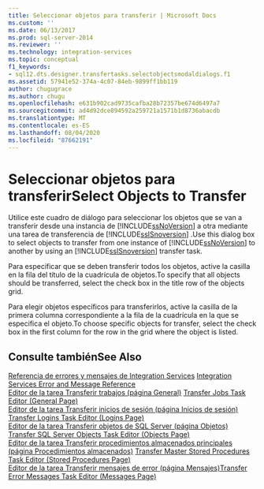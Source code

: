 ```yaml
---
title: Seleccionar objetos para transferir | Microsoft Docs
ms.custom: ''
ms.date: 06/13/2017
ms.prod: sql-server-2014
ms.reviewer: ''
ms.technology: integration-services
ms.topic: conceptual
f1_keywords:
- sql12.dts.designer.transfertasks.selectobjectsmodaldialogs.f1
ms.assetid: 57941e52-374a-4c07-84eb-9899ff1bb119
author: chugugrace
ms.author: chugu
ms.openlocfilehash: e631b902cad9735cafba28b72357be674d6497a7
ms.sourcegitcommit: ad4d92dce894592a259721a1571b1d8736abacdb
ms.translationtype: MT
ms.contentlocale: es-ES
ms.lasthandoff: 08/04/2020
ms.locfileid: "87662191"
---
```

# <a name="select-objects-to-transfer"></a><span data-ttu-id="b6a4b-102">Seleccionar objetos para transferir</span><span class="sxs-lookup"><span data-stu-id="b6a4b-102">Select Objects to Transfer</span></span>
  <span data-ttu-id="b6a4b-103">Utilice este cuadro de diálogo para seleccionar los objetos que se van a transferir desde una instancia de [!INCLUDE[ssNoVersion](../../includes/ssnoversion-md.md)] a otra mediante una tarea de transferencia de [!INCLUDE[ssISnoversion](../../includes/ssisnoversion-md.md)] .</span><span class="sxs-lookup"><span data-stu-id="b6a4b-103">Use this dialog box to select objects to transfer from one instance of [!INCLUDE[ssNoVersion](../../includes/ssnoversion-md.md)] to another by using an [!INCLUDE[ssISnoversion](../../includes/ssisnoversion-md.md)] transfer task.</span></span>  
  
 <span data-ttu-id="b6a4b-104">Para especificar que se deben transferir todos los objetos, active la casilla en la fila del título de la cuadrícula de objetos.</span><span class="sxs-lookup"><span data-stu-id="b6a4b-104">To specify that all objects should be transferred, select the check box in the title row of the objects grid.</span></span>  
  
 <span data-ttu-id="b6a4b-105">Para elegir objetos específicos para transferirlos, active la casilla de la primera columna correspondiente a la fila de la cuadrícula en la que se especifica el objeto.</span><span class="sxs-lookup"><span data-stu-id="b6a4b-105">To choose specific objects for transfer, select the check box in the first column for the row in the grid where the object is listed.</span></span>  
  
## <a name="see-also"></a><span data-ttu-id="b6a4b-106">Consulte también</span><span class="sxs-lookup"><span data-stu-id="b6a4b-106">See Also</span></span>  
 <span data-ttu-id="b6a4b-107">[Referencia de errores y mensajes de Integration Services](../integration-services-error-and-message-reference.md) </span><span class="sxs-lookup"><span data-stu-id="b6a4b-107">[Integration Services Error and Message Reference](../integration-services-error-and-message-reference.md) </span></span>  
 <span data-ttu-id="b6a4b-108">[Editor de la tarea Transferir trabajos &#40;página General&#41;](../general-page-of-integration-services-designers-options.md) </span><span class="sxs-lookup"><span data-stu-id="b6a4b-108">[Transfer Jobs Task Editor &#40;General Page&#41;](../general-page-of-integration-services-designers-options.md) </span></span>  
 <span data-ttu-id="b6a4b-109">[Editor de la tarea Transferir inicios de sesión &#40;página Inicios de sesión&#41;](../transfer-logins-task-editor-logins-page.md) </span><span class="sxs-lookup"><span data-stu-id="b6a4b-109">[Transfer Logins Task Editor &#40;Logins Page&#41;](../transfer-logins-task-editor-logins-page.md) </span></span>  
 <span data-ttu-id="b6a4b-110">[Editor de la tarea Transferir objetos de SQL Server &#40;página Objetos&#41;](../transfer-sql-server-objects-task-editor-objects-page.md) </span><span class="sxs-lookup"><span data-stu-id="b6a4b-110">[Transfer SQL Server Objects Task Editor &#40;Objects Page&#41;](../transfer-sql-server-objects-task-editor-objects-page.md) </span></span>  
 <span data-ttu-id="b6a4b-111">[Editor de la tarea Transferir procedimientos almacenados principales &#40;página Procedimientos almacenados&#41;](../transfer-master-stored-procedures-task-editor-stored-procedures-page.md) </span><span class="sxs-lookup"><span data-stu-id="b6a4b-111">[Transfer Master Stored Procedures Task Editor &#40;Stored Procedures Page&#41;](../transfer-master-stored-procedures-task-editor-stored-procedures-page.md) </span></span>  
 [<span data-ttu-id="b6a4b-112">Editor de la tarea Transferir mensajes de error &#40;página Mensajes&#41;</span><span class="sxs-lookup"><span data-stu-id="b6a4b-112">Transfer Error Messages Task Editor &#40;Messages Page&#41;</span></span>](../transfer-error-messages-task-editor-messages-page.md)  
  
  
